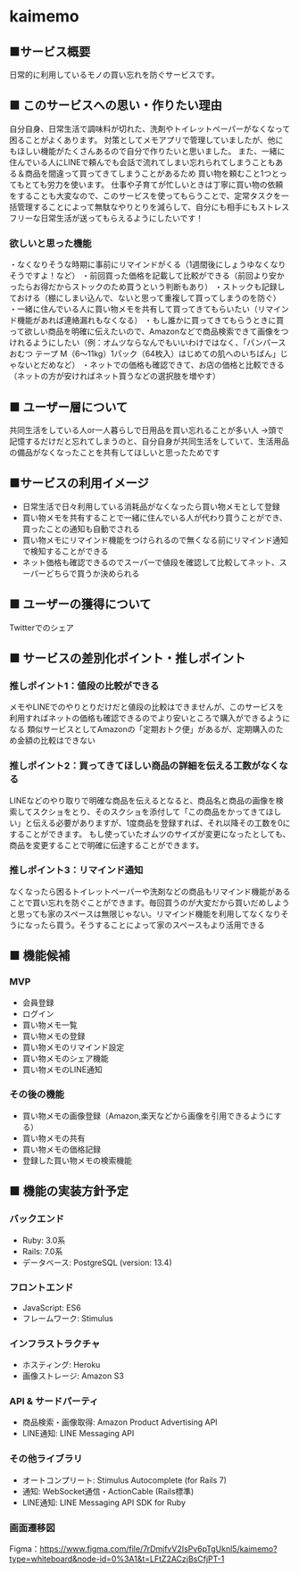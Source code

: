 # kaimemo

## ■サービス概要
日常的に利用しているモノの買い忘れを防ぐサービスです。

## ■ このサービスへの思い・作りたい理由
自分自身、日常生活で調味料が切れた、洗剤やトイレットペーパーがなくなって困ることがよくあります。
対策としてメモアプリで管理していましたが、他にもほしい機能がたくさんあるので自分で作りたいと思いました。
また、一緒に住んでいる人にLINEで頼んでも会話で流れてしまい忘れられてしまうこともある＆商品を間違って買ってきてしまうことがあるため
買い物を頼むこと1つとってもとても労力を使います。
仕事や子育てが忙しいときは丁寧に買い物の依頼をすることも大変なので、このサービスを使ってもらうことで、定常タスクを一括管理することによって無駄なやりとりを減らして、自分にも相手にもストレスフリーな日常生活が送ってもらえるようにしたいです！

### 欲しいと思った機能
・なくなりそうな時期に事前にリマインドがくる（1週間後にしょうゆなくなりそうですよ！など）
・前回買った価格を記載して比較ができる（前回より安かったらお得だからストックのため買うという判断もあり）
・ストックも記録しておける（棚にしまい込んで、ないと思って重複して買ってしまうのを防ぐ）
・一緒に住んでいる人に買い物メモを共有して買ってきてもらいたい（リマインド機能があれば連絡漏れもなくなる）
・もし誰かに買ってきてもらうときに買って欲しい商品を明確に伝えたいので、Amazonなどで商品検索できて画像をつけれるようにしたい（例：オムツならなんでもいいわけではなく、「パンパース おむつ テープ M（6～11kg）1パック（64枚入）はじめての肌へのいちばん」じゃないとだめなど）
・ネットでの価格も確認できて、お店の価格と比較できる（ネットの方が安ければネット買うなどの選択肢を増やす）

## ■ ユーザー層について
共同生活をしている人or一人暮らしで日用品を買い忘れることが多い人
→頭で記憶するだけだと忘れてしまうのと、自分自身が共同生活をしていて、生活用品の備品がなくなったことを共有してほしいと思ったためです

## ■サービスの利用イメージ
* 日常生活で日々利用している消耗品がなくなったら買い物メモとして登録
* 買い物メモを共有することで一緒に住んでいる人が代わり買うことができ、買ったことの通知も自動でされる
* 買い物メモにリマインド機能をつけられるので無くなる前にリマインド通知で検知することができる
* ネット価格も確認できるのでスーパーで値段を確認して比較してネット、スーパーどちらで買うか決められる


## ■ ユーザーの獲得について
Twitterでのシェア

## ■ サービスの差別化ポイント・推しポイント
### 推しポイント1：値段の比較ができる
メモやLINEでのやりとりだけだと値段の比較はできませんが、このサービスを利用すればネットの価格も確認できるのでより安いところで購入ができるようになる
類似サービスとしてAmazonの「定期おトク便」があるが、定期購入のため金額の比較はできない

### 推しポイント2：買ってきてほしい商品の詳細を伝える工数がなくなる
LINEなどのやり取りで明確な商品を伝えるとなると、商品名と商品の画像を検索してスクショをとり、そのスクショを添付して「この商品をかってきてほしい」と伝える必要がありますが、1度商品を登録すれば、それ以降その工数を0にすることができます。
もし使っていたオムツのサイズが変更になったとしても、商品を変更することで明確に伝達することができます。

### 推しポイント3：リマインド通知
なくなったら困るトイレットペーパーや洗剤などの商品もリマインド機能があることで買い忘れを防ぐことができます。毎回買うのが大変だから買いだめしようと思っても家のスペースは無限じゃない。リマインド機能を利用してなくなりそうになったら買う。そうすることによって家のスペースもより活用できる


## ■ 機能候補
### MVP
* 会員登録
* ログイン
* 買い物メモ一覧
* 買い物メモの登録
* 買い物メモのリマインド設定
* 買い物メモのシェア機能
* 買い物メモのLINE通知

### その後の機能
* 買い物メモの画像登録（Amazon,楽天などから画像を引用できるようにする）
* 買い物メモの共有
* 買い物メモの価格記録
* 登録した買い物メモの検索機能

## ■ 機能の実装方針予定
### バックエンド
* Ruby: 3.0系
* Rails: 7.0系
* データベース: PostgreSQL (version: 13.4)
### フロントエンド
* JavaScript: ES6
* フレームワーク: Stimulus
### インフラストラクチャ
* ホスティング: Heroku
* 画像ストレージ: Amazon S3
### API & サードパーティ
* 商品検索・画像取得: Amazon Product Advertising API
* LINE通知: LINE Messaging API
### その他ライブラリ
* オートコンプリート: Stimulus Autocomplete (for Rails 7)
* 通知: WebSocket通信・ActionCable (Rails標準)
* LINE通知: LINE Messaging API SDK for Ruby


### 画面遷移図
Figma：https://www.figma.com/file/7rDmjfvV2IsPv6pTgUknl5/kaimemo?type=whiteboard&node-id=0%3A1&t=LFtZ2ACzjBsCfjPT-1